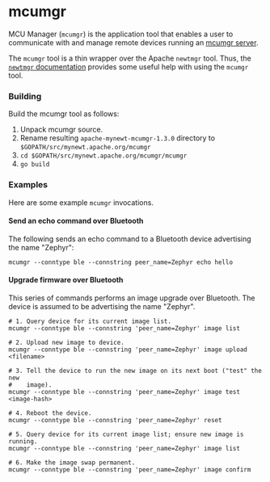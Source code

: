 <!--
#
# Licensed to the Apache Software Foundation (ASF) under one
# or more contributor license agreements.  See the NOTICE file
# distributed with this work for additional information
# regarding copyright ownership.  The ASF licenses this file
# to you under the Apache License, Version 2.0 (the
# "License"); you may not use this file except in compliance
# with the License.  You may obtain a copy of the License at
#
# http://www.apache.org/licenses/LICENSE-2.0
#
# Unless required by applicable law or agreed to in writing,
# software distributed under the License is distributed on an
# "AS IS" BASIS, WITHOUT WARRANTIES OR CONDITIONS OF ANY
#  KIND, either express or implied.  See the License for the
# specific language governing permissions and limitations
# under the License.
#
-->

# mcumgr

MCU Manager (`mcumgr`) is the application tool that enables a user to communicate
with and manage remote devices running an
[mcumgr server](https://github.com/apache/mynewt-mcumgr).

The `mcumgr` tool is a thin wrapper over the Apache `newtmgr` tool.  Thus, the
[`newtmgr` documentation](http://mynewt.apache.org/latest/newtmgr/overview/)
provides some useful help with using the `mcumgr` tool.

### Building

Build the mcumgr tool as follows:

1. Unpack mcumgr source.
2. Rename resulting `apache-mynewt-mcumgr-1.3.0` directory to `$GOPATH/src/mynewt.apache.org/mcumgr`
3. `cd $GOPATH/src/mynewt.apache.org/mcumgr/mcumgr`
4. `go build`

### Examples

Here are some example `mcumgr` invocations.

#### Send an echo command over Bluetooth

The following sends an echo command to a Bluetooth device advertising the name
"Zephyr":

```
mcumgr --conntype ble --connstring peer_name=Zephyr echo hello
```

#### Upgrade firmware over Bluetooth

This series of commands performs an image upgrade over Bluetooth.  The device is assumed to be advertising the name "Zephyr".


```
# 1. Query device for its current image list.
mcumgr --conntype ble --connstring 'peer_name=Zephyr' image list

# 2. Upload new image to device.
mcumgr --conntype ble --connstring 'peer_name=Zephyr' image upload <filename>

# 3. Tell the device to run the new image on its next boot ("test" the new
#    image).
mcumgr --conntype ble --connstring 'peer_name=Zephyr' image test <image-hash>

# 4. Reboot the device.
mcumgr --conntype ble --connstring 'peer_name=Zephyr' reset

# 5. Query device for its current image list; ensure new image is running.
mcumgr --conntype ble --connstring 'peer_name=Zephyr' image list

# 6. Make the image swap permanent.
mcumgr --conntype ble --connstring 'peer_name=Zephyr' image confirm
```
